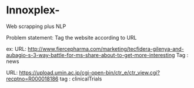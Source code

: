 # Innoxplex-
Web scrapping plus NLP

Problem statement:
Tag the website according to URL

ex:
URL: http://www.fiercepharma.com/marketing/tecfidera-gilenya-and-aubagio-s-3-way-battle-for-ms-share-about-to-get-more-interesting
Tag : news

URL: https://upload.umin.ac.jp/cgi-open-bin/ctr_e/ctr_view.cgi?recptno=R000018186
tag : clinicalTrials
